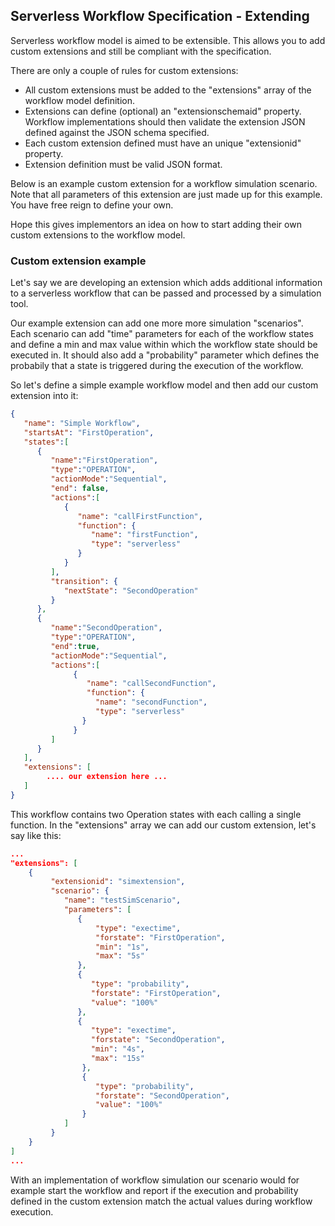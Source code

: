 ## Serverless Workflow Specification - Extending

Serverless workflow model is aimed to be extensible. This allows you to add custom extensions 
and still be compliant with the specification.

There are only a couple of rules for custom extensions:
* All custom extensions must be added to the "extensions" array of the workflow model definition.
* Extensions can define (optional) an "extensionschemaid" property. Workflow implementations should
then validate the extension JSON defined against the JSON schema specified.
* Each custom extension defined must have an unique "extensionid" property.
* Extension definition must be valid JSON format.

Below is an example custom extension for a workflow simulation scenario. 
Note that all parameters of this extension are just made up for this example. You have 
free reign to define your own.

Hope this gives implementors an idea on how to start adding their own custom extensions to the workflow model.

### Custom extension example

Let's say we are developing an extension which adds additional information
 to a serverless workflow that can be passed and processed by a simulation tool.
 
Our example extension can add one more more simulation "scenarios". Each scenario
can add "time" parameters for each of the workflow states and define a min and max value
within which the workflow state should be executed in. It should also add a "probability" parameter
which defines the probabily that a state is triggered during the execution of the workflow.
 
So let's define a simple example workflow model and then add our custom extension into it:

```json
{  
   "name": "Simple Workflow",
   "startsAt": "FirstOperation",
   "states":[  
      {  
         "name":"FirstOperation",
         "type":"OPERATION",
         "actionMode":"Sequential",
         "end": false,
         "actions":[  
            {  
               "name": "callFirstFunction",
               "function": {
                  "name": "firstFunction",
                  "type": "serverless"
               }
            }
         ],
         "transition": {
            "nextState": "SecondOperation"
         }
      },
      {  
         "name":"SecondOperation",
         "type":"OPERATION",
         "end":true,
         "actionMode":"Sequential",
         "actions":[  
              {  
                 "name": "callSecondFunction",
                 "function": {
                   "name": "secondFunction",
                   "type": "serverless"
                }
              }
         ]
      }
   ],
   "extensions": [
        .... our extension here ...
   ]
}
```

This workflow contains two Operation states with each calling a single function. In the "extensions" array we can add our custom extension, let's say like this:

```json
...
"extensions": [
    {
         "extensionid": "simextension",
         "scenario": {
            "name": "testSimScenario",
            "parameters": [
               {
                   "type": "exectime",
                   "forstate": "FirstOperation",
                   "min": "1s",
                   "max": "5s"
               },
               {
                  "type": "probability",
                  "forstate": "FirstOperation",
                  "value": "100%"
               },
               {
                  "type": "exectime",
                  "forstate": "SecondOperation",
                  "min": "4s",
                  "max": "15s"
                },
                {
                   "type": "probability",
                   "forstate": "SecondOperation",
                   "value": "100%"
                }
            ]
         }
    }
]
...
```

With an implementation of workflow simulation our scenario would for example start the workflow
and report if the execution and probability defined in the custom extension match the actual 
values during workflow execution. 
